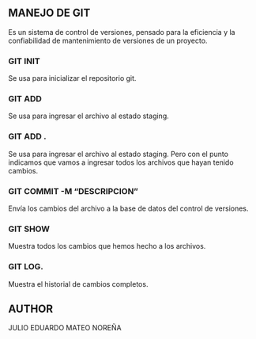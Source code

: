 ## MANEJO DE GIT

Es un sistema de control de versiones, pensado para la eficiencia y la confiabilidad de mantenimiento de versiones de un proyecto.


### GIT INIT
Se usa para inicializar el repositorio git.

### GIT ADD
Se usa para ingresar el archivo al estado staging.

### GIT ADD .
Se usa para ingresar el archivo al estado staging. Pero con el punto indicamos que vamos a ingresar todos los archivos que hayan tenido cambios.

### GIT COMMIT -M “DESCRIPCION”
Envía los cambios del archivo a la base de datos del control de versiones.

### GIT SHOW
Muestra todos los cambios que hemos hecho a los archivos.

### GIT LOG.
Muestra el historial de cambios completos.


## AUTHOR
JULIO EDUARDO MATEO NOREÑA



